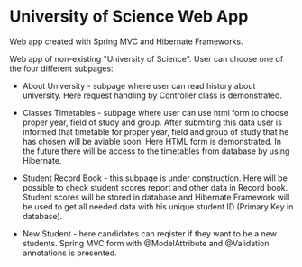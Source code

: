 # University of Science Web App

Web app created with Spring MVC and Hibernate Frameworks.

Web app of non-existing "University of Science". User can choose one of the four different subpages:

- About University - subpage where user can read history about university. Here request handling by Controller class is demonstrated.

- Classes Timetables - subpage where user can use html form to choose proper year, field of study and group. After submiting this data user is informed that timetable for proper year, field and group of study that he has chosen will be aviable soon. Here HTML form is demonstrated. In the future there will be access to the timetables from database by using Hibernate.

- Student Record Book - this subpage is under construction. Here will be possible to check student scores report and other data in Record book. Student scores will be stored in database and Hibernate Framework will be used to get all needed data with his unique student ID (Primary Key in database).

- New Student - here candidates can reqister if they want to be a new students. Spring MVC form with @ModelAttribute and @Validation annotations is presented.



